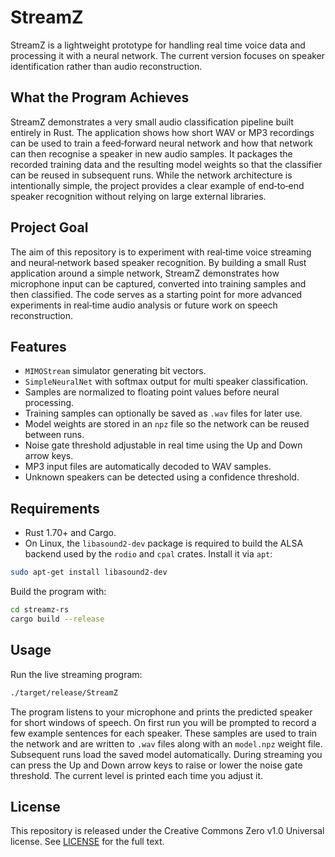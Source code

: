 # StreamZ

StreamZ is a lightweight prototype for handling real time voice data and processing it with a neural network.  The current version focuses on speaker identification rather than audio reconstruction.

## What the Program Achieves

StreamZ demonstrates a very small audio classification pipeline built entirely in
Rust. The application shows how short WAV or MP3 recordings can be used to train a
feed‑forward neural network and how that network can then recognise a speaker in
new audio samples. It packages the recorded training data and the resulting
model weights so that the classifier can be reused in subsequent runs. While the
network architecture is intentionally simple, the project provides a clear
example of end‑to‑end speaker recognition without relying on large external
libraries.

## Project Goal

The aim of this repository is to experiment with real‑time voice streaming and
neural‑network based speaker recognition.  By building a small Rust
application around a simple network, StreamZ demonstrates how microphone input
can be captured, converted into training samples and then classified.  The code
serves as a starting point for more advanced experiments in real‑time audio
analysis or future work on speech reconstruction.

## Features

- `MIMOStream` simulator generating bit vectors.
- `SimpleNeuralNet` with softmax output for multi speaker classification.
- Samples are normalized to floating point values before neural processing.
- Training samples can optionally be saved as `.wav` files for later use.
- Model weights are stored in an `npz` file so the network can be reused between runs.
- Noise gate threshold adjustable in real time using the Up and Down arrow keys.
- MP3 input files are automatically decoded to WAV samples.
- Unknown speakers can be detected using a confidence threshold.

## Requirements

- Rust 1.70+ and Cargo.
- On Linux, the `libasound2-dev` package is required to build the ALSA backend
  used by the `rodio` and `cpal` crates. Install it via `apt`:

```bash
sudo apt-get install libasound2-dev
```

Build the program with:

```bash
cd streamz-rs
cargo build --release
```

## Usage

Run the live streaming program:

```bash
./target/release/StreamZ
```

The program listens to your microphone and prints the predicted speaker for short
windows of speech.  On first run you will be prompted to record a few example
sentences for each speaker.  These samples are used to train the network and are
written to `.wav` files along with an `model.npz` weight file.  Subsequent runs
load the saved model automatically.
During streaming you can press the Up and Down arrow keys to raise or lower the
noise gate threshold. The current level is printed each time you adjust it.

## License

This repository is released under the Creative Commons Zero v1.0 Universal license. See [LICENSE](LICENSE) for the full text.

